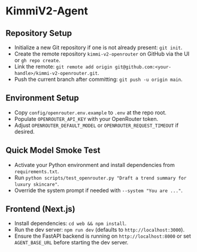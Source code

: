 # KimmiV2-Agent

## Repository Setup
- Initialize a new Git repository if one is not already present: `git init`.
- Create the remote repository `kimmi-v2-openrouter` on GitHub via the UI or `gh repo create`.
- Link the remote: `git remote add origin git@github.com:<your-handle>/kimmi-v2-openrouter.git`.
- Push the current branch after committing: `git push -u origin main`.

## Environment Setup
- Copy `config/openrouter.env.example` to `.env` at the repo root.
- Populate `OPENROUTER_API_KEY` with your OpenRouter token.
- Adjust `OPENROUTER_DEFAULT_MODEL` or `OPENROUTER_REQUEST_TIMEOUT` if desired.

## Quick Model Smoke Test
- Activate your Python environment and install dependencies from `requirements.txt`.
- Run `python scripts/test_openrouter.py "Draft a trend summary for luxury skincare"`.
- Override the system prompt if needed with `--system "You are ..."`.

## Frontend (Next.js)
- Install dependencies: `cd web && npm install`.
- Run the dev server: `npm run dev` (defaults to `http://localhost:3000`).
- Ensure the FastAPI backend is running on `http://localhost:8000` or set `AGENT_BASE_URL` before starting the dev server.